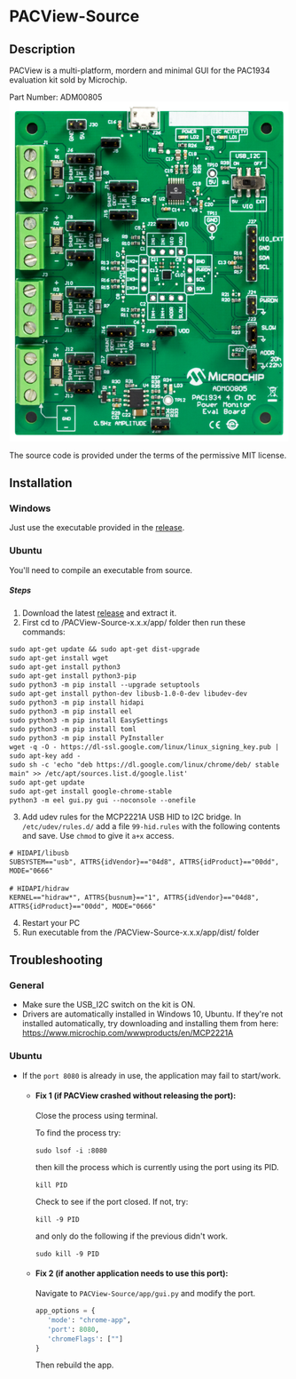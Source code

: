 # PACView-Source
## Description
PACView is a multi-platform, mordern and minimal GUI for the PAC1934 evaluation kit sold by Microchip.

Part Number: ADM00805
<a href="https://www.microchip.com/DevelopmentTools/ProductDetails/PartNo/ADM00805">![PAC1934](https://raw.githubusercontent.com/mhtmhn/PACView-Source/master/ADM00805.png)</a>

The source code is provided under the terms of the permissive MIT license.
## Installation
### Windows
Just use the executable provided in the [release](https://github.com/mhtmhn/PACView-Source/releases).
### Ubuntu
You'll need to compile an executable from source.
##### Steps
1. Download the latest [release](https://github.com/mhtmhn/PACView-Source/releases) and extract it.
2. First cd to /PACView-Source-x.x.x/app/ folder then run these commands:
```shell-script sudo x
sudo apt-get update && sudo apt-get dist-upgrade
sudo apt-get install wget
sudo apt-get install python3
sudo apt-get install python3-pip
sudo python3 -m pip install --upgrade setuptools
sudo apt-get install python-dev libusb-1.0-0-dev libudev-dev
sudo python3 -m pip install hidapi
sudo python3 -m pip install eel
sudo python3 -m pip install EasySettings
sudo python3 -m pip install toml
sudo python3 -m pip install PyInstaller
wget -q -O - https://dl-ssl.google.com/linux/linux_signing_key.pub | sudo apt-key add - 
sudo sh -c 'echo "deb https://dl.google.com/linux/chrome/deb/ stable main" >> /etc/apt/sources.list.d/google.list'
sudo apt-get update
sudo apt-get install google-chrome-stable
python3 -m eel gui.py gui --noconsole --onefile
```
3. Add udev rules for the MCP2221A USB HID to I2C bridge.
In ```/etc/udev/rules.d/``` add a file ```99-hid.rules```
with the following contents and save. Use ```chmod``` to give it ```a+x``` access.
```
# HIDAPI/libusb
SUBSYSTEM=="usb", ATTRS{idVendor}=="04d8", ATTRS{idProduct}=="00dd", MODE="0666"

# HIDAPI/hidraw
KERNEL=="hidraw*", ATTRS{busnum}=="1", ATTRS{idVendor}=="04d8", ATTRS{idProduct}=="00dd", MODE="0666"
```
4. Restart your PC
5. Run executable from the /PACView-Source-x.x.x/app/dist/ folder

## Troubleshooting
### General
* Make sure the USB_I2C switch on the kit is ON.
* Drivers are automatically installed in Windows 10, Ubuntu. If they're not installed automatically, try downloading and installing them from here: https://www.microchip.com/wwwproducts/en/MCP2221A
### Ubuntu
* If the ```port 8080``` is already in use, the application may fail to start/work.
  * #### Fix 1 (if PACView crashed without releasing the port): 
    Close the process using terminal.
    
    To find the process try:
    
    ```sudo lsof -i :8080```
    
    then kill the process which is currently using the port using its PID.
    
    ```kill PID```
    
    Check to see if the port closed. If not, try:
    
    ```kill -9 PID```
    
    and only do the following if the previous didn't work.
    
    ```sudo kill -9 PID```
    
  * #### Fix 2 (if another application needs to use this port): 
    Navigate to ```PACView-Source/app/gui.py``` and modify the port.
    
     ```python
     app_options = {
        'mode': "chrome-app",
        'port': 8080,
        'chromeFlags': [""]
     }
     ```
     Then rebuild the app.
